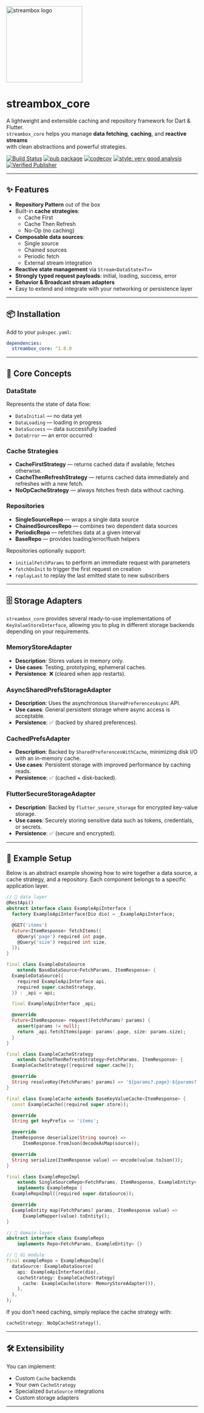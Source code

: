 <!-- Logo -->

<img src="https://raw.githubusercontent.com/kalaganov/streambox_core/main/assets/streambox_logo.webp" width="200" alt="streambox logo"/>

# streambox_core

A lightweight and extensible caching and repository framework for Dart & Flutter.\
`streambox_core` helps you manage **data fetching**, **caching**, and **reactive streams**\
with clean abstractions and powerful strategies.

[![Build Status](https://img.shields.io/badge/build-success-brightgreen)]()
[![pub package](https://img.shields.io/pub/v/streambox_core.svg)](https://pub.dev/packages/streambox_core)
[![codecov](https://codecov.io/gh/kalaganov/streambox_core/branch/main/graph/badge.svg?flag=streambox_core)](https://codecov.io/gh/kalaganov/streambox_core/tree/main/packages/streambox_core)
[![style: very good analysis](https://img.shields.io/badge/style-very_good_analysis-B22C89.svg)](https://pub.dev/packages/very_good_analysis)
[![Verified Publisher](https://img.shields.io/pub/publisher/streambox_core)](https://pub.dev/packages/streambox_core)

---

## ✨ Features

- **Repository Pattern** out of the box
- Built-in **cache strategies**:
  - Cache First
  - Cache Then Refresh
  - No-Op (no caching)
- **Composable data sources**:
  - Single source
  - Chained sources
  - Periodic fetch
  - External stream integration
- **Reactive state management** via `Stream<DataState<T>>`
- **Strongly typed request payloads**: initial, loading, success, error
- **Behavior & Broadcast stream adapters**
- Easy to extend and integrate with your networking or persistence layer

---

## 📦 Installation

Add to your `pubspec.yaml`:

```yaml
dependencies:
  streambox_core: ^1.0.0
```

---

## 🧩 Core Concepts

### DataState

Represents the state of data flow:

- `DataInitial` — no data yet
- `DataLoading` — loading in progress
- `DataSuccess` — data successfully loaded
- `DataError` — an error occurred

### Cache Strategies

- **CacheFirstStrategy** — returns cached data if available; fetches otherwise.
- **CacheThenRefreshStrategy** — returns cached data immediately and refreshes with a new fetch.
- **NoOpCacheStrategy** — always fetches fresh data without caching.

### Repositories

- **SingleSourceRepo** — wraps a single data source
- **ChainedSourcesRepo** — combines two dependent data sources
- **PeriodicRepo** — refetches data at a given interval
- **BaseRepo** — provides loading/error/flush helpers

Repositories optionally support:

- `initialFetchParams` to perform an immediate request with parameters
- `fetchOnInit` to trigger the first request on creation
- `replayLast` to replay the last emitted state to new subscribers

---

## 🗄️ Storage Adapters

`streambox_core` provides several ready-to-use implementations of `KeyValueStoreInterface`, allowing you to plug in different storage backends depending on your requirements.

### MemoryStoreAdapter

- **Description**: Stores values in memory only.
- **Use cases**: Testing, prototyping, ephemeral caches.
- **Persistence**: ❌ (cleared when app restarts).

### AsyncSharedPrefsStorageAdapter

- **Description**: Uses the asynchronous `SharedPreferencesAsync` API.
- **Use cases**: General persistent storage where async access is acceptable.
- **Persistence**: ✅ (backed by shared preferences).

### CachedPrefsAdapter

- **Description**: Backed by `SharedPreferencesWithCache`, minimizing disk I/O with an in-memory cache.
- **Use cases**: Persistent storage with improved performance by caching reads.
- **Persistence**: ✅ (cached + disk-backed).

### FlutterSecureStorageAdapter

- **Description**: Backed by `flutter_secure_storage` for encrypted key-value storage.
- **Use cases**: Securely storing sensitive data such as tokens, credentials, or secrets.
- **Persistence**: ✅ (secure and encrypted).

---

## 📘 Example Setup

Below is an abstract example showing how to wire together a data source, a cache strategy, and a repository. Each component belongs to a specific application layer.

```dart
// 📂 data layer
@RestApi()
abstract interface class ExampleApiInterface {
  factory ExampleApiInterface(Dio dio) = _ExampleApiInterface;

  @GET('items')
  Future<ItemResponse> fetchItems({
    @Query('page') required int page,
    @Query('size') required int size,
  });
}

final class ExampleDataSource
    extends BaseDataSource<FetchParams, ItemResponse> {
  ExampleDataSource({
    required ExampleApiInterface api,
    required super.cacheStrategy,
  }) : _api = api;

  final ExampleApiInterface _api;

  @override
  Future<ItemResponse> request(FetchParams? params) {
    assert(params != null);
    return _api.fetchItems(page: params!.page, size: params.size);
  }
}

final class ExampleCacheStrategy
    extends CacheThenRefreshStrategy<FetchParams, ItemResponse> {
  ExampleCacheStrategy({required super.cache});

  @override
  String resolveKey(FetchParams? params) => '${params?.page}-${params?.size}';
}

final class ExampleCache extends BaseKeyValueCache<ItemResponse> {
  const ExampleCache({required super.store});

  @override
  String get keyPrefix => 'items';

  @override
  ItemResponse deserialize(String source) =>
      ItemResponse.fromJson(decodeAsMap(source));

  @override
  String serialize(ItemResponse value) => encode(value.toJson());
}

final class ExampleRepoImpl
    extends SingleSourceRepo<FetchParams, ItemResponse, ExampleEntity>
    implements ExampleRepo {
  ExampleRepoImpl({required super.dataSource});

  @override
  ExampleEntity map(FetchParams? params, ItemResponse value) =>
      ExampleMapper(value).toEntity();
}

// 📂 domain layer
abstract interface class ExampleRepo
    implements Repo<FetchParams, ExampleEntity> {}

// 📂 di module
final exampleRepo = ExampleRepoImpl(
  dataSource: ExampleDataSource(
    api: ExampleApiInterface(dio),
    cacheStrategy: ExampleCacheStrategy(
      cache: ExampleCache(store: MemoryStoreAdapter()),
    ),
  ),
);
```

If you don't need caching, simply replace the cache strategy with:

```dart
cacheStrategy: NoOpCacheStrategy(),
```

---

## 🛠 Extensibility

You can implement:

- Custom `Cache` backends
- Your own `CacheStrategy`
- Specialized `DataSource` integrations
- Custom storage adapters

---

